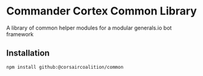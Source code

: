 # Commander Cortex Common Library

A library of common helper modules for a modular generals.io bot framework

## Installation

```
npm install github:@corsaircoalition/common
```

